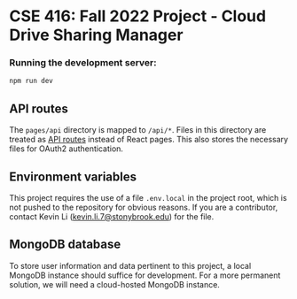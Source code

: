 # CSE 416: Fall 2022 Project - Cloud Drive Sharing Manager

### Running the development server:
```bash
npm run dev
```

## API routes
The `pages/api` directory is mapped to `/api/*`. Files in this directory are treated as [API routes](https://nextjs.org/docs/api-routes/introduction) instead of React pages. This also stores the necessary files for OAuth2 authentication.

## Environment variables
This project requires the use of a file `.env.local` in the project root, which is not pushed to the repository for obvious reasons. If you are a contributor, contact Kevin Li (kevin.li.7@stonybrook.edu) for the file.

## MongoDB database
To store user information and data pertinent to this project, a local MongoDB instance should suffice for development. For a more permanent solution, we will need a cloud-hosted MongoDB instance.